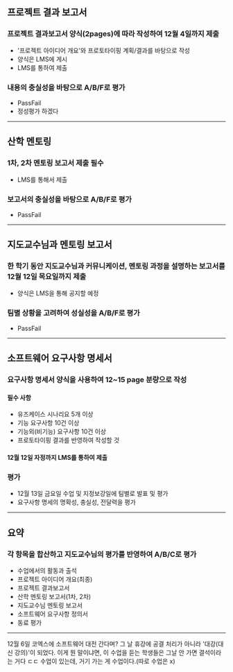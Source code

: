 ## 프로젝트 결과 보고서
### 프로젝트 결과보고서 양식(2pages)에 따라 작성하여 12월 4일까지  제출
- '프로젝트 아이디어 개요'와 프로토타이핑 계획/결과를 바탕으로 작성
- 양식은 LMS에 게시
- LMS를 통하여 제출

### 내용의 충실성을 바탕으로 A/B/F로 평가
- PassFail
- 정성평가 하겠다

---
## 산학 멘토링
### 1차, 2차 멘토링 보고서 제출 필수
- LMS를 통해서 제출

### 보고서의 충실성을 바탕으로 A/B/F로 평가
- PassFail

---
## 지도교수님과 멘토링 보고서
### 한 학기 동안 지도교수님과 커뮤니케이션, 멘토링 과정을 설명하는 보고서를 12월 12일 목요일까지 제출
- 양식은 LMS을 통해 공지할 예정

### 팀별 상황을 고려하여 성실성을 A/B/F로 평가
- PassFail

---
## 소프트웨어 요구사항 명세서
### 요구사항 명세서 양식을 사용하여 12~15 page 분량으로 작성
#### 필수 사항
- 유즈케이스 시나리요 5개 이상
- 기능 요구사항 10건 이상
- 기능외(비기능) 요구사항 10건 이상
- 프로토타이핑 결과를 반영하여 작성할 것
#### 12월 12일 자정까지 LMS를 통하여 제출

### 평가
- 12월 13일 금요일 수업 및 지정보강일에 팀별로 발표 및 평가
- 요구사항 명세의 명확성, 충실성, 전달력을 평가

---
## 요약
### 각 항목을 합산하고 지도교수님의 평가를 반영하여 A/B/C로 평가
- 수업에서의 활동과 출석
- 프로젝트 아이디어 개요(최종)
- 프로젝트 결과보고서
- 산학 멘토링 보고서(1차, 2차)
- 지도교수님 멘토링 보고서
- 소프트웨어 요구사항 정의서
- 동료 평가

---
12월 6일 코엑스에 소프트웨어 대전 간다며?
그 날 휴강에 공결 처리가 아니라 '대강(대신 강의)'이 되었다.
이게 뭔 말이냐면, 이 수업을 듣는 학생들은 그날 안 가면 결석이라는 거다 ㄷㄷ
수업이 있는데, 거기 가는 게 수업이다.(따로 수업은 x)


